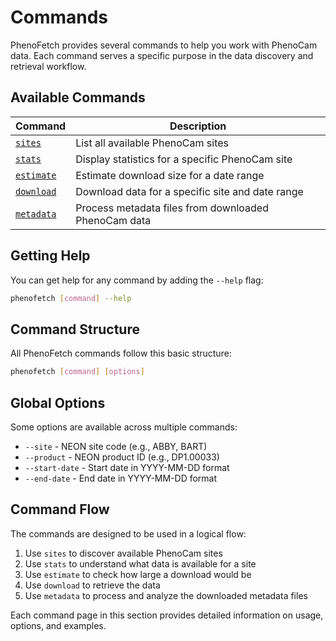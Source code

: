 # Commands

PhenoFetch provides several commands to help you work with PhenoCam data. Each command serves a specific purpose in the data discovery and retrieval workflow.

## Available Commands

| Command | Description |
|---------|-------------|
| [`sites`](sites.md) | List all available PhenoCam sites |
| [`stats`](stats.md) | Display statistics for a specific PhenoCam site |
| [`estimate`](estimate.md) | Estimate download size for a date range |
| [`download`](download.md) | Download data for a specific site and date range |
| [`metadata`](metadata.md) | Process metadata files from downloaded PhenoCam data |

## Getting Help

You can get help for any command by adding the `--help` flag:

```bash
phenofetch [command] --help
```

## Command Structure

All PhenoFetch commands follow this basic structure:

```bash
phenofetch [command] [options]
```

## Global Options

Some options are available across multiple commands:

- `--site` - NEON site code (e.g., ABBY, BART)
- `--product` - NEON product ID (e.g., DP1.00033)
- `--start-date` - Start date in YYYY-MM-DD format
- `--end-date` - End date in YYYY-MM-DD format

## Command Flow

The commands are designed to be used in a logical flow:

1. Use `sites` to discover available PhenoCam sites
2. Use `stats` to understand what data is available for a site
3. Use `estimate` to check how large a download would be
4. Use `download` to retrieve the data
5. Use `metadata` to process and analyze the downloaded metadata files

Each command page in this section provides detailed information on usage, options, and examples.
